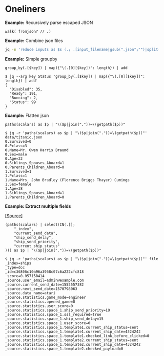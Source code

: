 # Oneliners

**Example:** Recursively parse escaped JSON

```jq
walk( fromjson? // .)
```

**Example:** Combine json files

```sh
jq -n 'reduce inputs as $s (.; .[input_filename|gsub(".json";"")|split("/")|last] += $s)' ./*.json
```

**Example:** Simple groupby

```jq
group_by(.[$key]) | map({"\(.[0][$key])": length}) | add
```
```console
$ jq --arg key Status 'group_by(.[$key]) | map({"\(.[0][$key])": length}) | add'
{
  "Disabled": 35,
  "Ready": 191,
  "Running": 2,
  "Status": 99
}
```

**Example:** Flatten json

```jq
paths(scalars) as $p | "\($p|join("."))=\(getpath($p))"
```
```console
$ jq -r 'paths(scalars) as $p | "\($p|join("."))=\(getpath($p))"' data/titanic.json
0.Survived=0
0.Pclass=3
0.Name=Mr. Owen Harris Braund
0.Sex=male
0.Age=22
0.Siblings_Spouses_Aboard=1
0.Parents_Children_Aboard=0
1.Survived=1
1.Pclass=1
1.Name=Mrs. John Bradley (Florence Briggs Thayer) Cumings
1.Sex=female
1.Age=38
1.Siblings_Spouses_Aboard=1
1.Parents_Children_Aboard=0
```

**Example: Extract multiple fields**

[[Source]](https://stackoverflow.com/a/55277881)

```jq
(paths(scalars) | select(IN(.[];
    "_index",
    "current_send_data",
    "ship_send_delay",
    "ship_send_priority",
    "current_ship_status"
))) as $p | "\($p|join("."))=\(getpath($p))"
```
```console
$ jq -r 'paths(scalars) as $p | "\($p|join("."))=\(getpath($p))"' file
_index=ships
_type=doc
_id=c36806c10a96a3968c07c6a222cfc818
_score=0.057158414
_source.user_email=admin@example.com
_source.current_send_date=1552557382
_source.next_send_date=1570798063
_source.data_name=atari
_source.statistics.game_mode=engineer
_source.statistics.opened_game=0
_source.statistics.user_score=0
_source.statistics.space_1.ship_send_priority=10
_source.statistics.space_1.ssl_required=true
_source.statistics.space_1.ship_send_delay=15
_source.statistics.space_1.user_score=0
_source.statistics.space_1.template1.current_ship_status=sent
_source.statistics.space_1.template1.current_ship_date=4324242
_source.statistics.space_1.template1.checked_link_before_clicked=0
_source.statistics.space_1.template2.current_ship_status=sent
_source.statistics.space_1.template2.current_ship_date=4324242
_source.statistics.space_1.template2.checked_payload=0
```

